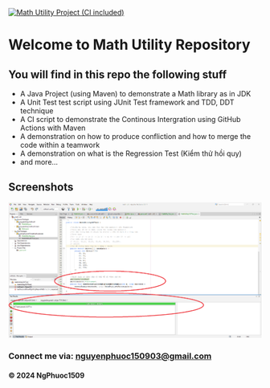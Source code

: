 [![Math Utility Project (CI included)](https://github.com/nguyenphuoc1509/math-util/actions/workflows/maven.yml/badge.svg)](https://github.com/nguyenphuoc1509/math-util/actions/workflows/maven.yml)

# Welcome to Math Utility Repository

## You will find in this repo the following stuff

* A Java Project (using Maven) to demonstrate a Math library as in JDK
* A Unit Test test script using JUnit Test framework and TDD, DDT technique
* A CI script to demonstrate the Continous Intergration using GitHub Actions with Maven
* A demonstration on how to produce confliction and how to merge the code within a teamwork
* A demonstration on what is the Regression Test (Kiểm thử hồi quy)
* and more...

## Screenshots
![Source code and test script](https://github.com/nguyenphuoc1509/math-util/blob/main/screenshot/SourceCodeAndUnitTest.png)

### Connect me via: nguyenphuoc150903@gmail.com

#### &#169; 2024 NgPhuoc1509
